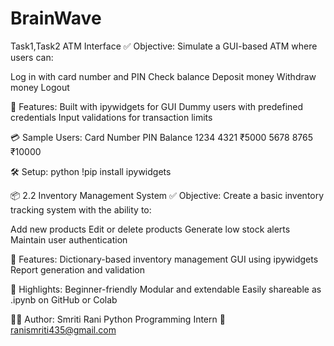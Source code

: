 # BrainWave
Task1,Task2
ATM Interface
✅ Objective:
Simulate a GUI-based ATM where users can:

Log in with card number and PIN
Check balance
Deposit money
Withdraw money
Logout

🧾 Features:
Built with ipywidgets for GUI
Dummy users with predefined credentials
Input validations for transaction limits

💳 Sample Users:
Card Number	PIN	Balance
1234	4321	₹5000
5678	8765	₹10000

🛠️ Setup:
python
!pip install ipywidgets

📦 2.2 Inventory Management System
✅ Objective:
Create a basic inventory tracking system with the ability to:

Add new products
Edit or delete products
Generate low stock alerts
Maintain user authentication

🧾 Features:
Dictionary-based inventory management
GUI using ipywidgets
Report generation and validation

📌 Highlights:
Beginner-friendly
Modular and extendable
Easily shareable as .ipynb on GitHub or Colab

👩‍💻 Author:
Smriti Rani
Python Programming Intern
📧 ranismriti435@gmail.com
